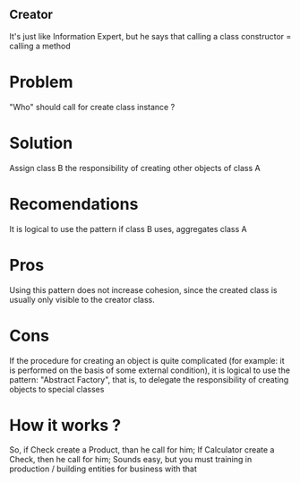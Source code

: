 ## Creator 
It's just like Information Expert, but he says that calling a class constructor = calling a method

# Problem
"Who" should call for create class instance ?

# Solution
Assign class B the responsibility of creating other objects of class A

# Recomendations
It is logical to use the pattern if class B uses, aggregates class A

# Pros
Using this pattern does not increase cohesion, since the created class is usually only visible to the creator class.

# Cons
If the procedure for creating an object is quite complicated (for example: it is performed on the basis of some external condition), it is logical to use the pattern: "Abstract Factory", that is, to delegate the responsibility of creating objects to special classes

# How it works ?
So, if Check create a Product, than he call for him; If Calculator create a Check, then he call for him; Sounds easy, but you must training in production / building entities for business with that
